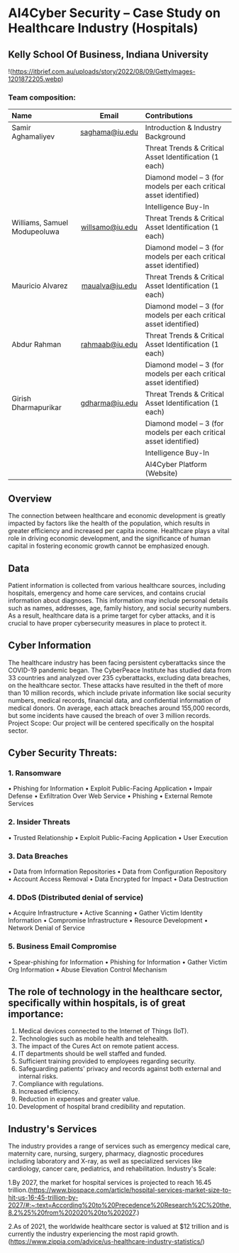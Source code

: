 # AI4Cyber Security – Case Study on Healthcare Industry (Hospitals)
## Kelly School Of Business, Indiana University
!(https://itbrief.com.au/uploads/story/2022/08/09/GettyImages-1201872205.webp)
### Team composition:
| Name	| Email	| Contributions |
| :----- | :------:| :------| 
|Samir Aghamaliyev|saghama@iu.edu|Introduction & Industry Background|
| | | Threat Trends & Critical Asset Identification (1 each)
| | | Diamond model – 3 (for models per each critical asset identified)
| | | Intelligence Buy-In|
|Williams, Samuel Modupeoluwa |willsamo@iu.edu	|Threat Trends & Critical Asset Identification (1 each)
| | | Diamond model – 3 (for models per each critical asset identified)
|Mauricio Alvarez|maualva@iu.edu |Threat Trends & Critical Asset Identification (1 each)
| | | Diamond model – 3 (for models per each critical asset identified)
|Abdur Rahman|rahmaab@iu.edu|Threat Trends & Critical Asset Identification (1 each)
| | | Diamond model – 3 (for models per each critical asset identified)
|Girish Dharmapurikar|gdharma@iu.edu|Threat Trends & Critical Asset Identification (1 each)
| | | Diamond model – 3 (for models per each critical asset identified)
| | | Intelligence Buy-In
| | | AI4Cyber Platform (Website)

## Overview
The connection between healthcare and economic development is greatly impacted by factors like the health of the population, which results in greater efficiency and increased per capita income. Healthcare plays a vital role in driving economic development, and the significance of human capital in fostering economic growth cannot be emphasized enough.

## Data
Patient information is collected from various healthcare sources, including hospitals, emergency and home care services, and contains crucial information about diagnoses. This information may include personal details such as names, addresses, age, family history, and social security numbers. As a result, healthcare data is a prime target for cyber attacks, and it is crucial to have proper cybersecurity measures in place to protect it.

## Cyber Information
The healthcare industry has been facing persistent cyberattacks since the COVID-19 pandemic began. The CyberPeace Institute has studied data from 33 countries and analyzed over 235 cyberattacks, excluding data breaches, on the healthcare sector. These attacks have resulted in the theft of more than 10 million records, which include private information like social security numbers, medical records, financial data, and confidential information of medical donors. On average, each attack breaches around 155,000 records, but some incidents have caused the breach of over 3 million records.
Project Scope: Our project will be centered specifically on the hospital sector.

## Cyber Security Threats: 
### 1.	Ransomware
•	Phishing for Information
•	Exploit Public-Facing Application
•	Impair Defense
•	Exfiltration Over Web Service
•	Phishing
•	External Remote Services
### 2.	Insider Threats
•	Trusted Relationship
•	Exploit Public-Facing Application
•	User Execution
### 3.	Data Breaches
•	Data from Information Repositories
•	Data from Configuration Repository
•	Account Access Removal
•	Data Encrypted for Impact
•	Data Destruction
### 4.	DDoS (Distributed denial of service)
•	Acquire Infrastructure
•	Active Scanning
•	Gather Victim Identity Information
•	Compromise Infrastructure
•	Resource Development
•	Network Denial of Service
### 5.	Business Email Compromise
•	Spear-phishing for Information
•	Phishing for Information
•	Gather Victim Org Information
•	Abuse Elevation Control Mechanism
 
## The role of technology in the healthcare sector, specifically within hospitals, is of great importance: 
1.	Medical devices connected to the Internet of Things (IoT).
2.	Technologies such as mobile health and telehealth.
3.	The impact of the Cures Act on remote patient access.
4.	IT departments should be well staffed and funded.
5.	Sufficient training provided to employees regarding security.
6.	Safeguarding patients' privacy and records against both external and internal risks.
7.	Compliance with regulations.
8.	Increased efficiency.
9.	Reduction in expenses and greater value.
10.	Development of hospital brand credibility and reputation.

## Industry's Services
The industry provides a range of services such as emergency medical care, maternity care, nursing, surgery, pharmacy, diagnostic procedures including laboratory and X-ray, as well as specialized services like cardiology, cancer care, pediatrics, and rehabilitation.
 Industry's Scale:

1.By 2027, the market for hospital services is projected to reach 16.45 trillion.(https://www.biospace.com/article/hospital-services-market-size-to-hit-us-16-45-trillion-by-2027/#:~:text=According%20to%20Precedence%20Research%2C%20the,8.2%25%20from%202020%20to%202027.)

2.As of 2021, the worldwide healthcare sector is valued at $12 trillion and is currently the industry experiencing the most rapid growth.(https://www.zippia.com/advice/us-healthcare-industry-statistics/)
